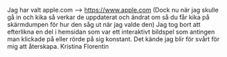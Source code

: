 Jag har valt apple.com --> https://www.apple.com (Dock nu när jag skulle gå in och kika så verkar de uppdaterat och ändrat om så du får kika på skärmdumpen för hur den såg ut när jag valde den)
Jag tog bort att efterlikna en del i hemsidan som var ett interaktivt bildspel som antingen man klickade på eller rörde på sig konstant. Det kände jag blir för svårt för mig att återskapa.
Kristina Florentin
